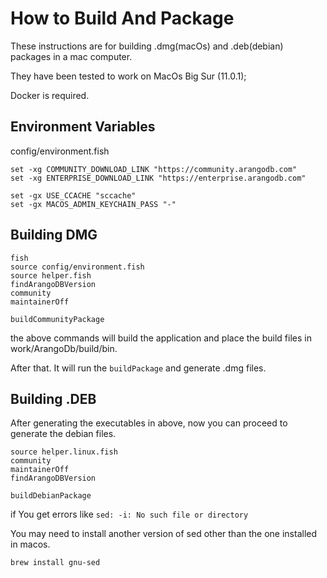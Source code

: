 # How to Build And Package

These instructions are for building .dmg(macOs) and .deb(debian) packages in a mac computer.

They have been tested to work on MacOs Big Sur (11.0.1);

Docker is required.

## Environment Variables

config/environment.fish

```
set -xg COMMUNITY_DOWNLOAD_LINK "https://community.arangodb.com"
set -xg ENTERPRISE_DOWNLOAD_LINK "https://enterprise.arangodb.com"

set -gx USE_CCACHE "sccache"
set -gx MACOS_ADMIN_KEYCHAIN_PASS "-"
```

## Building DMG

```
fish
source config/environment.fish
source helper.fish
findArangoDBVersion
community
maintainerOff

buildCommunityPackage

```

the above commands will build the application and place the build files in work/ArangoDb/build/bin.

After that. It will run the `buildPackage` and generate .dmg files.

## Building .DEB

After generating the executables in above, now you can proceed to generate the debian files.

```
source helper.linux.fish
community
maintainerOff
findArangoDBVersion

buildDebianPackage

```

if You get errors like `sed: -i: No such file or directory`

You may need to install another version of sed other than the one installed in macos.

```
brew install gnu-sed
```
